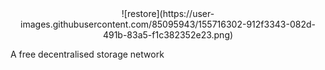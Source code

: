 <center>![restore](https://user-images.githubusercontent.com/85095943/155716302-912f3343-082d-491b-83a5-f1c382352e23.png)</center>

A free decentralised storage network
